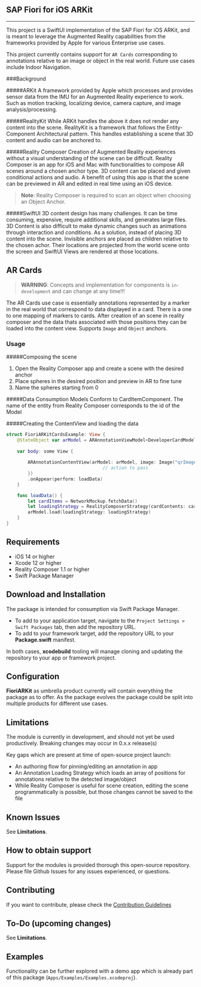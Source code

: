 <!--
SPDX-FileCopyrightText: 2021 2020 SAP SE or an SAP affiliate company and cloud-sdk-ios-fioriarkit contributors

SPDX-License-Identifier: Apache-2.0
-->

## **SAP Fiori for iOS ARKit**

***
This project is a SwiftUI implementation of the SAP Fiori for iOS ARKit, and is meant to leverage the Augmented Reality capabilities from the frameworks provided by Apple for various Enterprise use cases.

This project currently contains support for `AR Cards` corresponding to annotations relative to an image or object in the real world. Future use cases include Indoor Navigation.

###Background

#####ARKit
A framework provided by Apple which processes and provides sensor data from the IMU for an Augmented Reality experience to work. Such as motion tracking, localizing device, camera capture, and image analysis/processing.

#####RealityKit
While ARKit handles the above it does not render any content into the scene. RealityKit is a framework that follows the Entity-Component Architectural pattern. This handles establishing a scene that 3D content and audio can be anchored to.

#####Reality Composer
Creation of Augmented Reality experiences without a visual understanding of the scene can be difficult. Reality Composer is an app for iOS and Mac with functionalities to compose AR scenes around a chosen anchor type. 3D content can be placed and given conditional actions and audio. A benefit of using this app is that the scene can be previewed in AR and edited in real time using an iOS device.

> **Note**: Reality Composer is required to scan an object when choosing an Object Anchor.

#####SwiftUI
3D content design has many challenges. It can be time consuming, expensive, require additional skills, and generates large files. 3D Content is also difficult to make dynamic changes such as animations through interaction and conditions. As a solution, instead of placing 3D content into the scene. Invisible anchors are placed as children relative to the chosen achor. Their locations are projected from the world scene onto the screen and SwiftUI Views are rendered at those locations.

## AR Cards

> **WARNING**: Concepts and implementation for components is `in-development` and can change at any time!!! 

The AR Cards use case is essentially annotations represented by a marker in the real world that correspond to data displayed in a card. There is a one to one mapping of markers to cards. After creation of an scene in reality composer and the data thats associated with those positions they can be loaded into the content view. Supports `Image` and `Object` anchors.

### Usage

#####Composing the scene
1. Open the Reality Composer app and create a scene with the desired anchor
2. Place spheres in the desired position and preview in AR to fine tune
3. Name the spheres starting from 0

#####Data Consumption
Models Conform to CardItemComponent. The name of the entity from Reality Composer corresponds to the id of the Model

#####Creating the ContentView and loading the data
```swift
struct FioriARKitCardsExample: View {
    @StateObject var arModel = ARAnnotationViewModel<DeveloperCardModel>()
    
    var body: some View {
        
        ARAnnotationContentView(arModel: arModel, image: Image("qrImage"), cardAction: { id in
                                    // action to pass
		})
		.onAppear(perform: loadData)
    }

    func loadData() {
        let cardItems = NetworkMockup.fetchData()
        let loadingStrategy = RealityComposerStrategy(cardContents: cardItems, rcFile: "DeveloperRC", rcScene: "qrScene")
        arModel.load(loadingStrategy: loadingStrategy)
    }
}

```
## Requirements

- iOS 14 or higher
- Xcode 12 or higher
- Reality Composer 1.1 or higher
- Swift Package Manager

## Download and Installation

The package is intended for consumption via Swift Package Manager.  

 - To add to your application target, navigate to the `Project Settings > Swift Packages` tab, then add the repository URL.
 - To add to your framework target, add the repository URL to your **Package.swift** manifest.

In both cases, **xcodebuild** tooling will manage cloning and updating the repository to your app or framework project.

## Configuration

**FioriARKit** as umbrella product currently will contain everything the package as to offer. As the package evolves the package could be split into multiple products for different use cases.

## Limitations

The module is currently in development, and should not yet be used productively. Breaking changes may occur in 0.x.x release(s)

Key gaps which are present at time of open-source project launch:
- An authoring flow for pinning/editing an annotation in app
- An Annotation Loading Strategy which loads an array of positions for annotations relative to the detected image/object
- While Reality Composer is useful for scene creation, editing the scene programmatically is possible, but those changes cannot be saved to the file

## Known Issues

See **Limitations**.

## How to obtain support

Support for the modules is provided thorough this open-source repository.  Please file Github Issues for any issues experienced, or questions.  

## Contributing

If you want to contribute, please check the [Contribution Guidelines](./CONTRIBUTING.md)

## To-Do (upcoming changes)

See **Limitations**.

## Examples

Functionality can be further explored with a demo app  which is already part of this package (`Apps/Examples/Examples.xcodeproj`).

